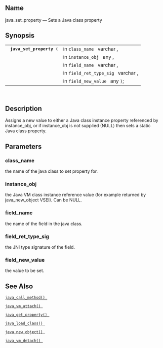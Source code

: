 <div>

<div>

</div>

<div>

## Name

java_set_property — Sets a Java class property

</div>

<div>

## Synopsis

<div>

|                                |                                    |
|--------------------------------|------------------------------------|
| ` `**`java_set_property`**` (` | in `class_name ` varchar ,         |
|                                | in `instance_obj ` any ,           |
|                                | in `field_name ` varchar ,         |
|                                | in `field_ret_type_sig ` varchar , |
|                                | in `field_new_value ` any `)`;     |

<div>

 

</div>

</div>

</div>

<div>

## Description

Assigns a new value to either a Java class instance property referenced
by instance_obj, or if instance_obj is not supplied (NULL) then sets a
static Java class property.

</div>

<div>

## Parameters

<div>

### class_name

the name of the java class to set property for.

</div>

<div>

### instance_obj

the Java VM class instance reference value (for example returned by
java_new_object VSEI). Can be NULL.

</div>

<div>

### field_name

the name of the field in the java class.

</div>

<div>

### field_ret_type_sig

the JNI type signature of the field.

</div>

<div>

### field_new_value

the value to be set.

</div>

</div>

<div>

## See Also

<a href="fn_java_call_method.html" class="link"
title="java_call_method"><code
class="function">java_call_method() </code></a>

<a href="fn_java_vm_attach.html" class="link"
title="java_vm_attach"><code
class="function">java_vm_attach() </code></a>

<a href="fn_java_get_property.html" class="link"
title="java_get_property"><code
class="function">java_get_property() </code></a>

<a href="fn_java_load_class.html" class="link"
title="java_load_class"><code
class="function">java_load_class() </code></a>

<a href="fn_java_new_object.html" class="link"
title="java_new_object"><code
class="function">java_new_object() </code></a>

<a href="fn_java_vm_detach.html" class="link"
title="java_vm_detach"><code
class="function">java_vm_detach() </code></a>

</div>

</div>

